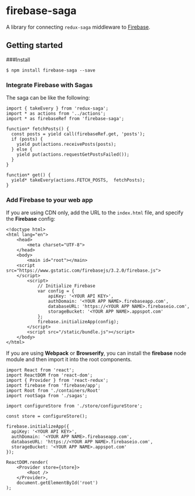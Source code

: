 # firebase-saga

A library for connecting `redux-saga` middleware to <a href="https://firebase.google.com/">Firebase</a>.

## Getting started

###Install

```
$ npm install firebase-saga --save
```

### Integrate Firebase with Sagas

The saga can be like the following:

```
import { takeEvery } from 'redux-saga';
import * as actions from '../actions';
import * as firebaseRef from 'firebase-saga';

function* fetchPosts() {
  const posts = yield call(firebaseRef.get, 'posts');
  if (posts) {
    yield put(actions.receivePosts(posts);
  } else {
    yield put(actions.requestGetPostsFailed());
  }
}

function* get() {
  yield* takeEvery(actions.FETCH_POSTS,  fetchPosts);
}
```

### Add Firebase to your web app

If you are using CDN only, add the URL to the `index.html` file, and specify the **Firebase** config:

```
<!doctype html>
<html lang="en">
	<head>
		<meta charset="UTF-8">
	</head>
	<body>
		<main id="root"></main>
    <script src="https://www.gstatic.com/firebasejs/3.2.0/firebase.js">
    </script>
		<script>
			// Initialize Firebase
			var config = {
				apiKey: '<YOUR API KEY>',
				authDomain: '<YOUR APP NAME>.firebaseapp.com',
				databaseURL: 'https://<YOUR APP NAME>.firebaseio.com',
				storageBucket: '<YOUR APP NAME>.appspot.com'
			};
			firebase.initializeApp(config);
		</script>
		<script src="/static/bundle.js"></script>
	</body>
</html>
```

If you are using **Webpack** or **Browserify**, you can install the **firebase** node module and then import it into the root components. 

```
import React from 'react';
import ReactDOM from 'react-dom';
import { Provider } from 'react-redux';
import firebase from 'firebase/app';
import Root from './containers/Root'
import rootSaga from './sagas';

import configureStore from './store/configureStore';

const store = configureStore();

firebase.initializeApp({
  apiKey: '<YOUR API KEY>',
  authDomain: '<YOUR APP NAME>.firebaseapp.com',
  databaseURL: 'https://<YOUR APP NAME>.firebaseio.com',
  storageBucket: '<YOUR APP NAME>.appspot.com'
});

ReactDOM.render(
	<Provider store={store}>
		<Root />
	</Provider>,
	document.getElementById('root')
);
```
